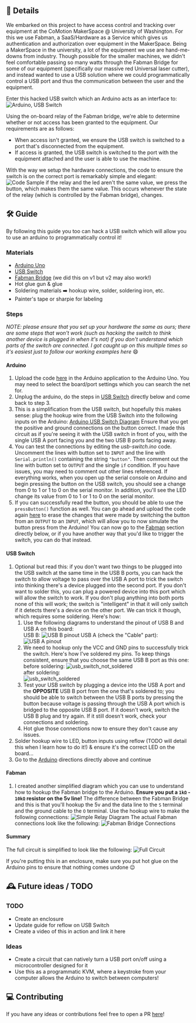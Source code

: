 ## 📝 Details

We embarked on this project to have access control and tracking over equipment at the CoMotion MakerSpace @ University of Washington. For this we use Fabman, a SaaS/Hardware as a Service which gives us authentication and authorization over equipment in the MakerSpace. Being a MakerSpace in the university, a lot of the equipment we use are hand-me-downs from industry. Though possible for the smaller machines, we didn't feel comfortable passing so many watts through the Fabman Bridge for some of our equipment (specifically our massive red Universal laser cutter), and instead wanted to use a USB solution where we could programmatically control a USB port and thus the communication between the user and the equipment.

Enter this hacked USB switch which an Arduino acts as an interface to:
![Arduino, USB Switch](media/arduino_switch.jpg?raw=true "Arduino, USB Switch")

Using the on-board relay of the Fabman bridge, we're able to determine whether or not access has been granted to the equipment. Our requirements are as follows:
* When access isn't granted, we ensure the USB switch is switched to a port that's disconnected from the equipment. 
* If access is granted, the USB switch is switched to the port with the equipment attached and the user is able to use the machine.

With the way we setup the hardware connections, the code to ensure the switch is on the correct port is remarkably simple and elegant:
![Code Sample](media/code_sample.png?raw=true "Code Sample")
if the relay and the led aren't the same value, we press the button, which makes them the same value. This occurs whenever the state of the relay (which is controlled by the Fabman bridge), changes.

## 🛠 Guide

By following this guide you too can hack a USB switch which will allow you to use an arduino to programmatically control it!

### Materials
* [Arduino Uno](https://amzn.to/2OqPTH5)
* [USB Switch](https://amzn.to/2Yb0qdT)
* [Fabman Bridge](http://bit.ly/2OseD1t) (we did this on v1 but v2 may also work!)
* Hot glue gun & glue
* Soldering materials ➡️ hookup wire, solder, soldering iron, etc.
* Painter's tape or sharpie for labeling

### Steps

_NOTE: please ensure that you set up your hardware the same as ours; there are some steps that won't work (such as hacking the switch to think another device is plugged in when it's not) if you don't understand which parts of the switch are connected. I got caught up on this multiple times so it's easiest just to follow our working examples here_ 😄

#### Arduino
1. Upload the code [here](https://raw.githubusercontent.com/comotion-makerspace/usb-switch/master/src/usb-switch.ino) in the Arduino application to the Arduino Uno. You may need to select the board/port settings which you can search the net for.
2. Unplug the arduino, do the steps in [USB Switch](#usb-switch) directly below and come back to step 3.
3. This is a simplification from the USB switch, but hopefully this makes sense: plug the hookup wire from the USB Switch into the following inputs on the Arduino:
[Arduino USB Switch Diagram](media/arduino_usb_switch_diagram.jpg "Arduino USB Switch Diagram")
Ensure that you get the positive and ground connections on the button correct. I made this circuit as if you're seeing it with the USB switch in front of you, with the single USB A port facing you and the two USB B ports facing away.
1. You can test the connections by editing the _usb-switch.ino_ code. Uncomment the lines with button set to `INPUT` and the line with `Serial.println()` containing the string `"button"`. Then comment out the line with button set to `OUTPUT` and the single `if` condition. If you have issues, you may need to comment out other lines referenced. If everything works, when you open up the serial console on Arduino and begin pressing the button on the USB switch, you should see a change from 0 to 1 or 1 to 0 on the serial monitor. In addition, you'll see the LED change its value from 0 to 1 or 1 to 0 on the serial monitor.
2. If you can successfully read the button, you should be able to use the `pressButton()` function as well. You can go ahead and upload the code again [here](https://raw.githubusercontent.com/comotion-makerspace/usb-switch/master/src/usb-switch.ino) to erase the changes that were made by switching the button from an `OUTPUT` to an `INPUT`, which will allow you to now simulate the button press from the Arduino! You can now go to the [Fabman](#Fabman) section directly below, or if you have another way that you'd like to trigger the switch, you can do that instead.

#### USB Switch
1. Optional but read this: if you don't want two things to be plugged into the USB switch at the same time in the USB B ports, you can hack the switch to allow voltage to pass over the USB A port to trick the switch into thinking there's a device plugged into the second port. If you don't want to solder this, you can plug a powered device into this port which will allow the switch to work. If you don't plug anything into both ports none of this will work; the switch is "intelligent" in that it will only switch if it detects there's a device on the other port. We can trick it though, which requires some soldering. Here's how:
    1. Use the following diagrams to understand the pinout of USB B and USB A on this board:  
USB B:
![USB B pinout](https://rodolfo3.files.wordpress.com/2014/02/usb-b-pinout.jpg)
USB A (check the "Cable" part):
![USB A pinout](https://www.doityourselfchristmas.com/wiki/images/f/fe/Usb_pinout.jpg)
    2. We need to hookup only the VCC and GND pins to successfully trick the switch. Here's how I've soldered my pins. To keep things consistent, ensure that you choose the same USB B port as this one:
    before soldering:
    ![usb_switch_not_soldered](media/usb_switch_not_soldered.jpg)  
    after soldering:  
    ![usb_switch_soldered](media/usb_switch_soldered.jpg)
    3. Test your USB switch by plugging a device into the USB A port and the **OPPOSITE** USB B port from the one that's soldered to; you should be able to switch between the USB B ports by pressing the button because voltage is passing through the USB A port which is bridged to the opposite USB B port. If it doesn't work, switch the USB B plug and try again. If it still doesn't work, check your connections and soldering.
    4. Hot glue those connections now to ensure they don't cause any issues.
2. Solder hookup wire to LED, button inputs using reflow (TODO will detail this when I learn how to do it!) & ensure it's the correct LED on the board...
3. Go to the [Arduino](#Arduino) directions directly above and continue

#### Fabman
1. I created another simplified diagram which you can use to understand how to hookup the Fabman bridge to the Arduino. **Ensure you put a `1kΩ` - `10kΩ` resistor on the 5v line!** The difference between the Fabman Bridge and this is that you'll hookup the 5v and the data line to the `S` terminal and the ground cable to the `O` terminal. Use the hookup wire to make the following connections:
![Simple Relay Diagram](media/simple_relay_diagram.jpg)
The actual Fabman connections look like the following:
![Fabman Bridge Connections](media/fabman_bridge_connections.jpg)

#### Summary
The full circuit is simplified to look like the following:
![Full Circuit](media/arduino_usb_switch_full.jpg)

If you're putting this in an enclosure, make sure you put hot glue on the Arduino pins to ensure that nothing comes undone 😉
## 🕰 Future ideas / TODO

### TODO
* Create an enclosure
* Update guide for reflow on USB Switch
* Create a video of this in action and link it here

### Ideas
* Create a circuit that can natively turn a USB port on/off using a microcontroller designed for it
* Use this as a programmatic KVM, where a keystroke from your computer allows the Arduino to switch between computers!

## 💻 Contributing

If you have any ideas or contributions feel free to open a PR [here](http://bit.ly/2OrM4kY)!